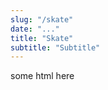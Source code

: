 ```yaml
---
slug: "/skate"
date: "..."
title: "Skate"
subtitle: "Subtitle"
---
```

<!---
slug: must match link: URL in .Work.js
-->
<p> some html here </p>